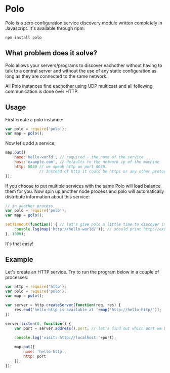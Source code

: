 # Polo

Polo is a zero configuration service discovery module written completely in Javascript.
It's available through npm:

	npm install polo

## What problem does it solve?

Polo allows your servers/programs to discover eachother without having to talk to a central server and
without the use of any static configuration as long as they are connected to the same network.

All Polo instances find eachother using UDP multicast and all following communication is done over HTTP.

## Usage

First create a polo instance:

``` js
var polo = require('polo');
var map = polo();
```

Now let's add a service:

``` js
map.put({
	name:'hello-world', // required - the name of the service
	host:'example.com', // defaults to the network ip of the machine
	http: 8080 // we speak http on port 8080. 
	           // Instead of http it could be https or any other protocol you supply
});
```

If you choose to put multiple services with the same Polo will load balance them for you.
Now spin up another node process and polo will automatically distribute information about this service:

``` js
// in another process
var polo = require('polo');
var map = polo();

setTimeout(function() { // let's give polo a little time to discover it self
	console.log(map('http://hello-world/')); // should print http://example.com:8080/
}, 1000);
```

It's that easy!

## Example

Let's create an HTTP service. Try to run the program below in a couple of processes:

``` js
var http = require('http');
var polo = require('polo');
var map = polo();

var server = http.createServer(function(req, res) {
	res.end('hello-http is available at '+map('http://hello-http/')); 
})

server.listen(0, function() {
	var port = server.address().port; // let's find out which port we binded to

	console.log('visit: http://localhost:'+port);
	
	map.put({
		name: 'hello-http',
		http: port
	});
});
```